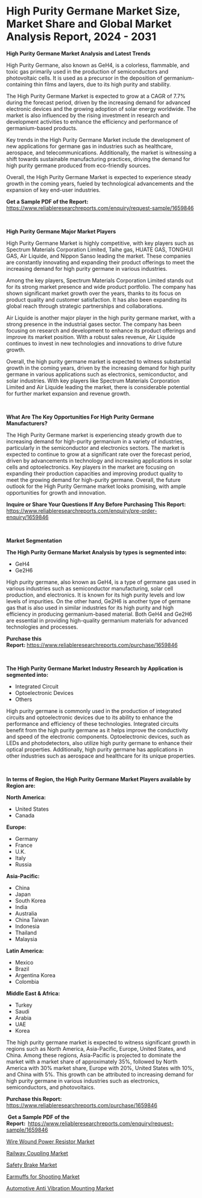 <p><h1>High Purity Germane Market Size, Market Share and Global Market Analysis Report, 2024 - 2031</h1></p><p><strong>High Purity Germane Market Analysis and Latest Trends</strong></p>
<p><p>High Purity Germane, also known as GeH4, is a colorless, flammable, and toxic gas primarily used in the production of semiconductors and photovoltaic cells. It is used as a precursor in the deposition of germanium-containing thin films and layers, due to its high purity and stability.</p><p>The High Purity Germane Market is expected to grow at a CAGR of 7.7% during the forecast period, driven by the increasing demand for advanced electronic devices and the growing adoption of solar energy worldwide. The market is also influenced by the rising investment in research and development activities to enhance the efficiency and performance of germanium-based products.</p><p>Key trends in the High Purity Germane Market include the development of new applications for germane gas in industries such as healthcare, aerospace, and telecommunications. Additionally, the market is witnessing a shift towards sustainable manufacturing practices, driving the demand for high purity germane produced from eco-friendly sources.</p><p>Overall, the High Purity Germane Market is expected to experience steady growth in the coming years, fueled by technological advancements and the expansion of key end-user industries.</p></p>
<p><strong>Get a Sample PDF of the Report:&nbsp;</strong> <a href="https://www.reliableresearchreports.com/enquiry/request-sample/1659846">https://www.reliableresearchreports.com/enquiry/request-sample/1659846</a></p>
<p>&nbsp;</p>
<p><strong>High Purity Germane Major Market Players</strong></p>
<p><p>High Purity Germane Market is highly competitive, with key players such as Spectrum Materials Corporation Limited, Taihe gas, HUATE GAS, TONGHUI GAS, Air Liquide, and Nippon Sanso leading the market. These companies are constantly innovating and expanding their product offerings to meet the increasing demand for high purity germane in various industries.</p><p>Among the key players, Spectrum Materials Corporation Limited stands out for its strong market presence and wide product portfolio. The company has shown significant market growth over the years, thanks to its focus on product quality and customer satisfaction. It has also been expanding its global reach through strategic partnerships and collaborations.</p><p>Air Liquide is another major player in the high purity germane market, with a strong presence in the industrial gases sector. The company has been focusing on research and development to enhance its product offerings and improve its market position. With a robust sales revenue, Air Liquide continues to invest in new technologies and innovations to drive future growth.</p><p>Overall, the high purity germane market is expected to witness substantial growth in the coming years, driven by the increasing demand for high purity germane in various applications such as electronics, semiconductor, and solar industries. With key players like Spectrum Materials Corporation Limited and Air Liquide leading the market, there is considerable potential for further market expansion and revenue growth.</p></p>
<p>&nbsp;</p>
<p><strong>What Are The Key Opportunities For High Purity Germane Manufacturers?</strong></p>
<p><p>The High Purity Germane market is experiencing steady growth due to increasing demand for high-purity germanium in a variety of industries, particularly in the semiconductor and electronics sectors. The market is expected to continue to grow at a significant rate over the forecast period, driven by advancements in technology and increasing applications in solar cells and optoelectronics. Key players in the market are focusing on expanding their production capacities and improving product quality to meet the growing demand for high-purity germane. Overall, the future outlook for the High Purity Germane market looks promising, with ample opportunities for growth and innovation.</p></p>
<p><strong>Inquire or Share Your Questions If Any Before Purchasing This Report:</strong> <a href="https://www.reliableresearchreports.com/enquiry/pre-order-enquiry/1659846">https://www.reliableresearchreports.com/enquiry/pre-order-enquiry/1659846</a></p>
<p>&nbsp;</p>
<p><strong>Market Segmentation</strong></p>
<p><strong>The High Purity Germane Market Analysis by types is segmented into:</strong></p>
<p><ul><li>GeH4</li><li>Ge2H6</li></ul></p>
<p><p>High purity germane, also known as GeH4, is a type of germane gas used in various industries such as semiconductor manufacturing, solar cell production, and electronics. It is known for its high purity levels and low levels of impurities. On the other hand, Ge2H6 is another type of germane gas that is also used in similar industries for its high purity and high efficiency in producing germanium-based material. Both GeH4 and Ge2H6 are essential in providing high-quality germanium materials for advanced technologies and processes.</p></p>
<p><strong>Purchase this Report:&nbsp;</strong><a href="https://www.reliableresearchreports.com/purchase/1659846">https://www.reliableresearchreports.com/purchase/1659846</a></p>
<p>&nbsp;</p>
<p><strong>The High Purity Germane Market Industry Research by Application is segmented into:</strong></p>
<p><ul><li>Integrated Circuit</li><li>Optoelectronic Devices</li><li>Others</li></ul></p>
<p><p>High purity germane is commonly used in the production of integrated circuits and optoelectronic devices due to its ability to enhance the performance and efficiency of these technologies. Integrated circuits benefit from the high purity germane as it helps improve the conductivity and speed of the electronic components. Optoelectronic devices, such as LEDs and photodetectors, also utilize high purity germane to enhance their optical properties. Additionally, high purity germane has applications in other industries such as aerospace and healthcare for its unique properties.</p></p>
<p>&nbsp;</p>
<p><strong>In terms of Region, the High Purity Germane Market Players available by Region are:</strong></p>
<p>
    <p> <strong> North America: </strong>
        <ul>
            <li>United States</li>
            <li>Canada</li>
        </ul>
        </p> 
    <p> <strong> Europe: </strong>
        <ul>
            <li>Germany</li>
            <li>France</li>
            <li>U.K.</li>
            <li>Italy</li>
            <li>Russia</li>
        </ul>
        </p> 
    <p> <strong> Asia-Pacific: </strong>
        <ul>
            <li>China</li>
            <li>Japan</li>
            <li>South Korea</li>
            <li>India</li>
            <li>Australia</li>
            <li>China Taiwan</li>
            <li>Indonesia</li>
            <li>Thailand</li>
            <li>Malaysia</li>
        </ul>
        </p> 
    <p> <strong> Latin America: </strong>
        <ul>
            <li>Mexico</li>
            <li>Brazil</li>
            <li>Argentina Korea</li>
            <li>Colombia</li>
        </ul>
        </p> 
    <p> <strong> Middle East & Africa: </strong>
        <ul>
            <li>Turkey</li>
            <li>Saudi</li>
            <li>Arabia</li>
            <li>UAE</li>
            <li>Korea</li>
        </ul>
    </p>
    </p>
<p><p>The high purity germane market is expected to witness significant growth in regions such as North America, Asia-Pacific, Europe, United States, and China. Among these regions, Asia-Pacific is projected to dominate the market with a market share of approximately 35%, followed by North America with 30% market share, Europe with 20%, United States with 10%, and China with 5%. This growth can be attributed to increasing demand for high purity germane in various industries such as electronics, semiconductors, and photovoltaics.</p></p>
<p><strong>Purchase this Report: </strong><a href="https://www.reliableresearchreports.com/purchase/1659846">https://www.reliableresearchreports.com/purchase/1659846</a></p>
<p>&nbsp;<strong>Get a Sample PDF of the Report:&nbsp;&nbsp;</strong><a href="https://www.reliableresearchreports.com/enquiry/request-sample/1659846">https://www.reliableresearchreports.com/enquiry/request-sample/1659846</a></p>
<p><strong></strong></p>
<p><p><a href="https://view.publitas.com/reportprime-1/wire-wound-power-resistor-market-research-report-unlocks-analysis-on-the-market-financial-status-market-size-and-market-revenue-upto-2031/">Wire Wound Power Resistor Market</a></p><p><a href="https://sore-arch-6db.notion.site/Railway-Coupling-Market-Size-Growth-Outlook-from-2024-to-2031-projecting-at-Market-s-Trends-Analys-d998e216b90547c8bb730210820bd599">Railway Coupling Market</a></p><p><a href="https://funky-papaya-cf4.notion.site/Safety-Brake-Market-Size-Growing-and-Forecasted-for-period-from-2024-2031-and-provides-complete-ma-6dc94aaa24c74096bf8ff3d83bc2240c">Safety Brake Market</a></p><p><a href="https://view.publitas.com/reportprime-1/insights-into-earmuffs-for-shooting-market-size-analysing-market-share-trends-and-growth-from-2024-to-2031/">Earmuffs for Shooting Market</a></p><p><a href="https://confirmed-shield-e13.notion.site/Automotive-Anti-Vibration-Mounting-Market-Challenges-Opportunities-and-Growth-Drivers-and-Major-M-629ce5f964d14c288a3f6065ac7436fa">Automotive Anti Vibration Mounting Market</a></p></p>